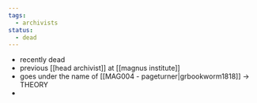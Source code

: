 ```yaml
---
tags:
  - archivists
status:
  - dead
---
```

- recently dead
- previous [[head archivist]] at [[magnus institute]]
- goes under the name of [[MAG004 - pageturner|grbookworm1818]] -> THEORY
- 